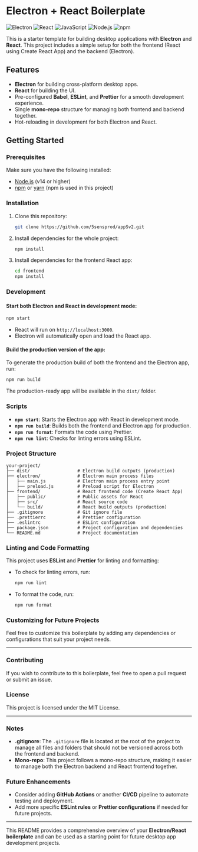 # Electron + React Boilerplate

![Electron](https://img.shields.io/badge/Electron-47848F?style=for-the-badge&logo=electron&logoColor=white)
![React](https://img.shields.io/badge/React-20232A?style=for-the-badge&logo=react&logoColor=61DAFB)
![JavaScript](https://img.shields.io/badge/JavaScript-F7DF1E?style=for-the-badge&logo=javascript&logoColor=black)
![Node.js](https://img.shields.io/badge/Node.js-43853D?style=for-the-badge&logo=node.js&logoColor=white)
![npm](https://img.shields.io/badge/npm-CB3837?style=for-the-badge&logo=npm&logoColor=white)

This is a starter template for building desktop applications with **Electron** and **React**. This project includes a simple setup for both the frontend (React using Create React App) and the backend (Electron).

## Features

- **Electron** for building cross-platform desktop apps.
- **React** for building the UI.
- Pre-configured **Babel**, **ESLint**, and **Prettier** for a smooth development experience.
- Single **mono-repo** structure for managing both frontend and backend together.
- Hot-reloading in development for both Electron and React.

## Getting Started

### Prerequisites

Make sure you have the following installed:

- [Node.js](https://nodejs.org/) (v14 or higher)
- [npm](https://www.npmjs.com/) or [yarn](https://yarnpkg.com/) (npm is used in this project)

### Installation

1. Clone this repository:

   ```bash
   git clone https://github.com/5sensprod/appSv2.git
   ```

2. Install dependencies for the whole project:

   ```bash
   npm install
   ```

3. Install dependencies for the frontend React app:

   ```bash
   cd frontend
   npm install
   ```

### Development

#### Start both Electron and React in development mode:

```bash
npm start
```

- React will run on `http://localhost:3000`.
- Electron will automatically open and load the React app.

#### Build the production version of the app:

To generate the production build of both the frontend and the Electron app, run:

```bash
npm run build
```

The production-ready app will be available in the `dist/` folder.

### Scripts

- **`npm start`**: Starts the Electron app with React in development mode.
- **`npm run build`**: Builds both the frontend and Electron app for production.
- **`npm run format`**: Formats the code using Prettier.
- **`npm run lint`**: Checks for linting errors using ESLint.

### Project Structure

```
your-project/
├── dist/                  # Electron build outputs (production)
├── electron/              # Electron main process files
│   ├── main.js            # Electron main process entry point
│   ├── preload.js         # Preload script for Electron
├── frontend/              # React frontend code (Create React App)
│   ├── public/            # Public assets for React
│   ├── src/               # React source code
│   └── build/             # React build outputs (production)
├── .gitignore             # Git ignore file
├── .prettierrc            # Prettier configuration
├── .eslintrc              # ESLint configuration
├── package.json           # Project configuration and dependencies
└── README.md              # Project documentation
```

### Linting and Code Formatting

This project uses **ESLint** and **Prettier** for linting and formatting:

- To check for linting errors, run:

  ```bash
  npm run lint
  ```

- To format the code, run:

  ```bash
  npm run format
  ```

### Customizing for Future Projects

Feel free to customize this boilerplate by adding any dependencies or configurations that suit your project needs.

---

### Contributing

If you wish to contribute to this boilerplate, feel free to open a pull request or submit an issue.

### License

This project is licensed under the MIT License.

---

### Notes

- **.gitignore**: The `.gitignore` file is located at the root of the project to manage all files and folders that should not be versioned across both the frontend and backend.
- **Mono-repo**: This project follows a mono-repo structure, making it easier to manage both the Electron backend and React frontend together.

### Future Enhancements

- Consider adding **GitHub Actions** or another **CI/CD** pipeline to automate testing and deployment.
- Add more specific **ESLint rules** or **Prettier configurations** if needed for future projects.

---

This README provides a comprehensive overview of your **Electron/React boilerplate** and can be used as a starting point for future desktop app development projects.
